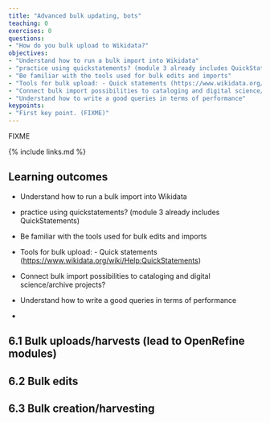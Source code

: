 ```yaml
---
title: "Advanced bulk updating, bots"
teaching: 0
exercises: 0
questions:
- "How do you bulk upload to Wikidata?"
objectives:
- "Understand how to run a bulk import into Wikidata"
- "practice using quickstatements? (module 3 already includes QuickStatements)"
- "Be familiar with the tools used for bulk edits and imports" 
- "Tools for bulk upload: - Quick statements (https://www.wikidata.org/wiki/Help:QuickStatements)"
- "Connect bulk import possibilities to cataloging and digital science/archive projects?"
- "Understand how to write a good queries in terms of performance"
keypoints:
- "First key point. (FIXME)"
---
```

FIXME

{% include links.md %}

## Learning outcomes ##
* Understand how to run a bulk import into Wikidata
* practice using quickstatements? (module 3 already includes QuickStatements)
* Be familiar with the tools used for bulk edits and imports 
* Tools for bulk upload: - Quick statements (https://www.wikidata.org/wiki/Help:QuickStatements)

* Connect bulk import possibilities to cataloging and digital science/archive projects?

* Understand how to write a good queries in terms of performance
* 
## 6.1 Bulk uploads/harvests (lead to OpenRefine modules)
## 6.2 Bulk edits
## 6.3 Bulk creation/harvesting


